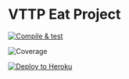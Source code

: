 # VTTP Eat Project

[![Compile & test](https://github.com/relight31/vttp-project-eat/actions/workflows/main.yaml/badge.svg?branch=master)](https://github.com/relight31/vttp-project-eat/actions/workflows/main.yaml)

![Coverage](https://filebucket.sgp1.digitaloceanspaces.com/coverage/vttp-project-eat/jacoco.svg?maxAge=600)

[![Deploy to Heroku](https://github.com/relight31/vttp-project-eat/actions/workflows/deploy.yaml/badge.svg)](https://github.com/relight31/vttp-project-eat/actions/workflows/deploy.yaml)
